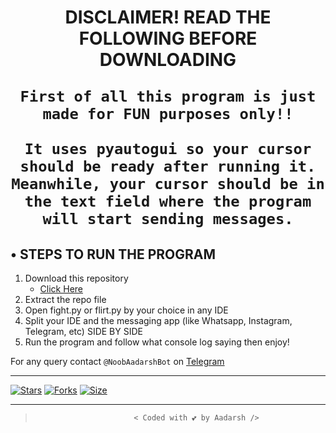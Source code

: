 <h1 align="center">
  <b>
         DISCLAIMER!  READ THE FOLLOWING BEFORE DOWNLOADING</b>

    First of all this program is just made for FUN purposes only!!

    It uses pyautogui so your cursor should be ready after running it.
    Meanwhile, your cursor should be in the text field where the program will start sending messages.
</h1>

## • STEPS TO RUN THE PROGRAM

1.  Download this repository 
      - [Click Here](https://github.com/adarshUC/Flirt-or-Fight/archive/refs/heads/main.zip)
2. Extract the repo file
3. Open fight.py or flirt.py by your choice in any IDE
4. Split your IDE and the messaging app (like Whatsapp, Instagram, Telegram, etc) SIDE BY SIDE
5. Run the program and follow what console log saying then enjoy!

For any query contact `@NoobAadarshBot` on [Telegram](tx.me/noobaadarshbot)

---
[![Stars](https://img.shields.io/github/stars/adarshuc/Flirt-or-Fight?style=flat-square&color=yellow)](https://github.com/adarshuc/flirt-or-fight/stargazers)
[![Forks](https://img.shields.io/github/forks/adarshuc/Flirt-or-Fight?style=flat-square&color=orange)](https://github.com/adarshuc/Flirt-or-Fight/fork)
[![Size](https://img.shields.io/github/repo-size/adarshuc/Flirt-or-Fight?style=flat-square&color=green)](https://github.com/adarshuc/Flirt-or-Fight/)

---

>                           < Coded with 💕 by Aadarsh />
